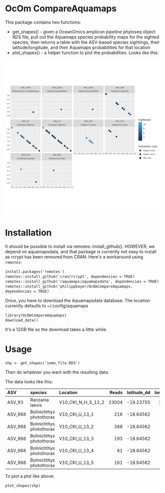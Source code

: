 # OcOm CompareAquamaps

This package contains two functions:

- get_shapes() - given a OceanOmics amplicon pipeline phyloseq object RDS file, 
                pull out the Aquamaps species probability maps for the sighted species,
                then returns a table with the ASV-based species sightings, their latitude/longitude,
                and their Aquamaps probabilities for that location
- plot_shapes() - a helper function to plot the probabilities. Looks like this:

![an example map with Probabilities](img/example.png)


# Installation

It *should* be possible to install via remotes::install_github(). HOWEVER, we depend on aquamapsdata, and that package is currently not easy to install as rcrypt has been removed from CRAN. Here's a workaround using `remotes`:


    install.packages('remotes')
    remotes::install_github('cran/rcrypt', dependencies = TRUE)
    remotes::install_github('raquamaps/aquamapsdata', dependencies = TRUE)
    remotes::install_github('philippbayer/OcOmCompareAquamaps, dependencies = TRUE)
    
    
Once, you have to download the Aquamapsdata database. The location currently defaults to ~/.config/aquamaps

    library(OcOmCompareAquamaps)
    download_data()
    
It's a 12GB file so the download takes a little while.
    
# Usage

    shp <- get_shapes('some_file.RDS')

Then do whatever you want with the resulting data.

The data looks like this:

|ASV     |species                  |Location           | Reads| latitude_dd| longitude_dd|SpeciesID |CsquareCode | NLimit| Slimit| WLimit| ELimit| Probability|Probability_class |
|:-------|:------------------------|:------------------|-----:|-----------:|------------:|:---------|:-----------|------:|------:|------:|------:|-----------:|:-----------------|
|ASV_93  |Ranzania laevis          |V10_CKI_N_H_5_12_2 | 23004|   -19.23755|    100.07472|Fis-23758 |3110:390:1  |  -19.0|  -19.5|    100|  100.5|           1|Great (>0.9)      |
|ASV_968 |Bolinichthys photothorax |V10_CKI_U_13_1     |   216|   -18.64562|     99.39633|Fis-28239 |3109:489:3  |  -18.5|  -19.0|     99|   99.5|           1|Great (>0.9)      |
|ASV_968 |Bolinichthys photothorax |V10_CKI_U_13_2     |   388|   -18.64562|     99.39633|Fis-28239 |3109:489:3  |  -18.5|  -19.0|     99|   99.5|           1|Great (>0.9)      |
|ASV_968 |Bolinichthys photothorax |V10_CKI_U_13_3     |   193|   -18.64562|     99.39633|Fis-28239 |3109:489:3  |  -18.5|  -19.0|     99|   99.5|           1|Great (>0.9)      |
|ASV_968 |Bolinichthys photothorax |V10_CKI_U_13_4     |    81|   -18.64562|     99.39633|Fis-28239 |3109:489:3  |  -18.5|  -19.0|     99|   99.5|           1|Great (>0.9)      |
|ASV_968 |Bolinichthys photothorax |V10_CKI_U_13_5     |   161|   -18.64562|     99.39633|Fis-28239 |3109:489:3  |  -18.5|  -19.0|     99|   99.5|           1|Great (>0.9)      |


To plot a plot like above:

    plot_shapes(shp)
    
